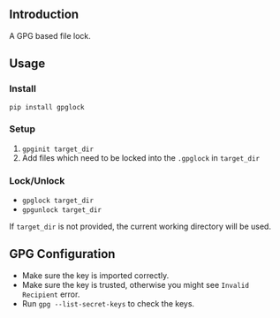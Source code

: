 ## Introduction
A GPG based file lock.

## Usage

### Install

`pip install gpglock`

### Setup

1. `gpginit target_dir`
2. Add files which need to be locked into the `.gpglock` in `target_dir`

### Lock/Unlock
- `gpglock target_dir`
- `gpgunlock target_dir`

If `target_dir` is not provided, the current working directory will be used. 

## GPG Configuration
- Make sure the key is imported correctly.
- Make sure the key is trusted, otherwise you might see `Invalid Recipient` error.
- Run `gpg --list-secret-keys` to check the keys.
